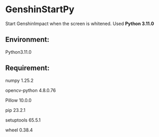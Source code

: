# GenshinStartPy

Start GenshinImpact when the screen is whitened. Used **Python 3.11.0**

## Environment: 
Python3.11.0

## Requirement:
numpy 1.25.2

opencv-python 4.8.0.76

Pillow 10.0.0

pip 23.2.1

setuptools 65.5.1

wheel 0.38.4
